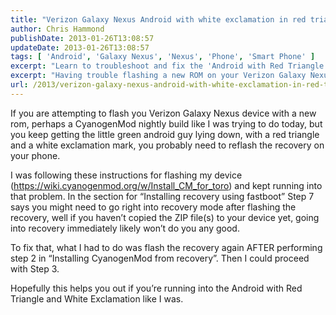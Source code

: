 ```yaml
---
title: "Verizon Galaxy Nexus Android with white exclamation in red triangle while going to recovery"
author: Chris Hammond
publishDate: 2013-01-26T13:08:57
updateDate: 2013-01-26T13:08:57
tags: [ 'Android', 'Galaxy Nexus', 'Nexus', 'Phone', 'Smart Phone' ]
excerpt: "Learn to troubleshoot and fix the 'Android with Red Triangle' issue while flashing your Verizon Galaxy Nexus with a new CyanogenMod rom."
excerpt: "Having trouble flashing a new ROM on your Verizon Galaxy Nexus with CyanogenMod? Learn how to fix the Android with Red Triangle error in this guide!"
url: /2013/verizon-galaxy-nexus-android-with-white-exclamation-in-red-triangle-while-going-to-recovery  # Use the generated URL with year
---
```

<p>If you are attempting to flash you Verizon Galaxy Nexus device with a new rom, perhaps a CyanogenMod nightly build like I was trying to do today, but you keep getting the little green android guy lying down, with a red triangle and a white exclamation mark, you probably need to reflash the recovery on your phone.</p>  <p>I was following these instructions for flashing my device (<a title="https://wiki.cyanogenmod.org/w/Install_CM_for_toro" href="https://wiki.cyanogenmod.org/w/Install_CM_for_toro">https://wiki.cyanogenmod.org/w/Install_CM_for_toro</a>) and kept running into that problem. In the section for “Installing recovery using fastboot” Step 7 says you might need to go right into recovery mode after flashing the recovery, well if you haven’t copied the ZIP file(s) to your device yet, going into recovery immediately likely won’t do you any good.</p>  <p>To fix that, what I had to do was flash the recovery again AFTER performing step 2 in “Installing CyanogenMod from recovery”. Then I could proceed with Step 3. </p>  <p>Hopefully this helps you out if you’re running into the Android with Red Triangle and White Exclamation like I was.</p>

